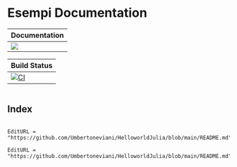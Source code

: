 # Esempi Documentation

| **Documentation** |
|:------------ |
| [![](https://img.shields.io/badge/docs-stable-blue.svg)](https://umbertoneviani.github.io/HelloworldJulia/stable/)

|**Build Status** |
|------------ |
| [![CI](https://github.com/Umbertoneviani/HelloworldJulia/actions/workflows/CI.yml/badge.svg)](https://github.com/Umbertoneviani/HelloworldJulia/actions/workflows/CI.yml)


```@contents
```

## Index

```@index

```


```@meta
EditURL = "https://github.com/Umbertoneviani/HelloworldJulia/blob/main/README.md"
```


```@meta
EditURL = "https://github.com/Umbertoneviani/HelloworldJulia/blob/main/README.md"
```
